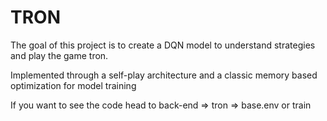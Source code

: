 # TRON

The goal of this project is to create a DQN model to understand strategies and play the game tron.

Implemented through a self-play architecture and a classic memory based optimization for model training

If you want to see the code head to back-end => tron => base.env or train
